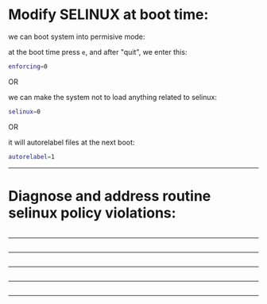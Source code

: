 

# Modify SELINUX at boot time:

we can boot system into permisive mode:

at the boot time press `e`, and after "quit", we enter this:

```bash
enforcing=0
```

OR

we can make the system not to load anything related to selinux:


```bash
selinux=0
```

OR

it will autorelabel files at the next boot:

```bash
autorelabel=1
```

________________________________________________________________________________________________



# Diagnose and address routine selinux policy violations:

```bash

```

________________________________________________________________________________________________




```bash

```

________________________________________________________________________________________________




```bash

```

________________________________________________________________________________________________




```bash

```

________________________________________________________________________________________________




```bash

```

________________________________________________________________________________________________
